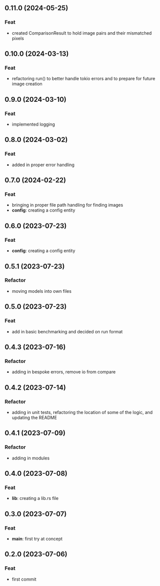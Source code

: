 ## 0.11.0 (2024-05-25)

### Feat

- created ComparisonResult to hold image pairs and their mismatched pixels

## 0.10.0 (2024-03-13)

### Feat

- refactoring run() to better handle tokio errors and to prepare for future image creation

## 0.9.0 (2024-03-10)

### Feat

- implemented logging

## 0.8.0 (2024-03-02)

### Feat

- added in proper error handling

## 0.7.0 (2024-02-22)

### Feat

- bringing in proper file path handling for finding images
- **config**: creating a config entity

## 0.6.0 (2023-07-23)

### Feat

- **config**: creating a config entity

## 0.5.1 (2023-07-23)

### Refactor

- moving models into own files

## 0.5.0 (2023-07-23)

### Feat

- add in basic benchmarking and decided on run format

## 0.4.3 (2023-07-16)

### Refactor

- adding in bespoke errors, remove io from compare

## 0.4.2 (2023-07-14)

### Refactor

- adding in unit tests, refactoring the location of some of the logic, and updating the README

## 0.4.1 (2023-07-09)

### Refactor

- adding in modules

## 0.4.0 (2023-07-08)

### Feat

- **lib**: creating a lib.rs file

## 0.3.0 (2023-07-07)

### Feat

- **main**: first try at concept

## 0.2.0 (2023-07-06)

### Feat

- first commit
